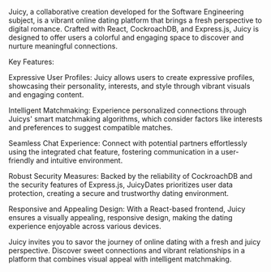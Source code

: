 Juicy, a collaborative creation developed for the Software Engineering subject, is a vibrant online dating platform that brings a fresh perspective to digital romance.
Crafted with React, CockroachDB, and Express.js, Juicy is designed to offer users a colorful and engaging space to discover and nurture meaningful connections.

Key Features:

Expressive User Profiles: Juicy allows users to create expressive profiles, showcasing their personality, interests, and style through vibrant visuals and engaging content.

Intelligent Matchmaking: Experience personalized connections through Juicys' smart matchmaking algorithms, which consider factors like interests and preferences to suggest compatible matches.

Seamless Chat Experience: Connect with potential partners effortlessly using the integrated chat feature, fostering communication in a user-friendly and intuitive environment.

Robust Security Measures: Backed by the reliability of CockroachDB and the security features of Express.js, JuicyDates prioritizes user data protection, creating a secure and trustworthy dating environment.

Responsive and Appealing Design: With a React-based frontend, Juicy ensures a visually appealing, responsive design, making the dating experience enjoyable across various devices.

Juicy invites you to savor the journey of online dating with a fresh and juicy perspective. Discover sweet connections and vibrant relationships in a platform that combines visual appeal with intelligent matchmaking.
